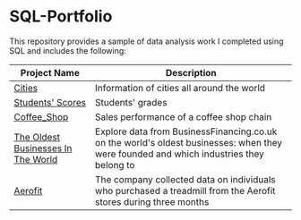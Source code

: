# SQL-Portfolio

This repository provides a sample of data analysis work I completed using SQL and includes the following:

Project Name  | Description   | 
------------- | ------------- | 
[Cities](https://github.com/QuiqueBaquera/SQL-Portfolio/tree/main/Cities) | Information of cities all around the world
[Students' Scores](https://github.com/QuiqueBaquera/SQL-Portfolio/tree/main/Students_Scores) | Students' grades
[Coffee_Shop](https://github.com/QuiqueBaquera/SQL-Portfolio/tree/main/Coffee_Shop) | Sales performance of a coffee shop chain
[The Oldest Businesses In The World](https://github.com/QuiqueBaquera/SQL-Portfolio/tree/main/Oldest_Businesses)  | Explore data from BusinessFinancing.co.uk on the world's oldest businesses: when they were founded and which industries they belong to 
[Aerofit](https://github.com/QuiqueBaquera/SQL-Portfolio/tree/main/Aerofit) | The company collected data on individuals who purchased a treadmill from the Aerofit stores during three months 
